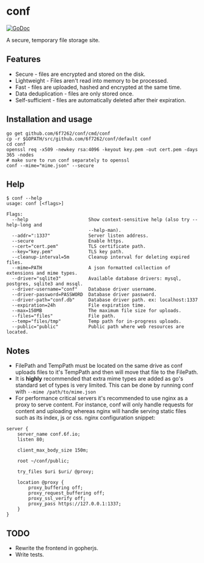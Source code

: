 # conf
[![GoDoc](https://godoc.org/github.com/6f7262/conf?status.svg)](https://godoc.org/github.com/6f7262/conf)

A secure, temporary file storage site.

## Features
* Secure - files are encrypted and stored on the disk.
* Lightweight - Files aren't read into memory to be processed.
* Fast - files are uploaded, hashed and encrypted at the same time.
* Data deduplication - files are only stored once.
* Self-sufficient - files are automatically deleted after their expiration.

## Installation and usage
```
go get github.com/6f7262/conf/cmd/conf
cp -r $GOPATH/src/github.com/6f7262/conf/default conf
cd conf
openssl req -x509 -newkey rsa:4096 -keyout key.pem -out cert.pem -days 365 -nodes
# make sure to run conf separately to openssl
conf --mime="mime.json" --secure
```

## Help
```
$ conf --help
usage: conf [<flags>]

Flags:
  --help                      Show context-sensitive help (also try --help-long and
                              --help-man).
  --addr=":1337"              Server listen address.
  --secure                    Enable https.
  --cert="cert.pem"           TLS certificate path.
  --key="key.pem"             TLS key path.
  --cleanup-interval=5m       Cleanup interval for deleting expired files.
  --mime=PATH                 A json formatted collection of extensions and mime types.
  --driver="sqlite3"          Available database drivers: mysql, postgres, sqlite3 and mssql.
  --driver-username="conf"    Database driver username.
  --driver-password=PASSWORD  Database driver password.
  --driver-path="conf.db"     Database driver path. ex: localhost:1337
  --expiration=24h            File expiration time.
  --max=150MB                 The maximum file size for uploads.
  --files="files"             File path.
  --temp="files/tmp"          Temp path for in-progress uploads.
  --public="public"           Public path where web resources are located.
```

## Notes
* FilePath and TempPath must be located on the same drive as conf uploads files to it's TempPath and then will move that file to the FilePath.
* It is **highly** recommended that extra mime types are added as go's standard set of types is very limited. This can be done by running conf with `--mime /path/to/mime.json`
* For performance critical servers it's recommended to use nginx as a proxy to serve content. For instance, conf will only handle requests for content and uploading whereas nginx will handle serving static files such as its index, js or css. nginx configuration snippet:
```
server {
    server_name conf.6f.io;
    listen 80;

    client_max_body_size 150m;

    root ~/conf/public;

    try_files $uri $uri/ @proxy;

    location @proxy {
        proxy_buffering off;
        proxy_request_buffering off;
        proxy_ssl_verify off;
        proxy_pass https://127.0.0.1:1337;
    }
}
```

## TODO
* Rewrite the frontend in gopherjs.
* Write tests.